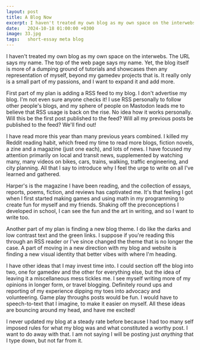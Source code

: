 ```yaml
---
layout: post
title: A Blog Now
excerpt: I haven't treated my own blog as my own space on the interwebs.
date:   2024-10-18 01:00:00 +0300
image: 33.jpg
tags:   short-essay meta blog
---
```


I haven't treated my own blog as my own space on the interwebs. The URL says my name. The top of the web page says my name.
Yet, the blog itself is more of a dumping ground of tutorials and showcases then any representation of myself, beyond my gamedev projects that is.
It really only is a small part of my passions, and I want to expand it and add more.

First part of my plan is adding a RSS feed to my blog. I don't advertise my blog. I'm not even sure anyone checks it!
I use RSS personally to follow other people's blogs, and my sphere of people on Mastodon leads me to believe that RSS usage is back on the rise.
No idea how it works personally. Will this be the first post published to the feed? Will all my previous posts be published to the feed? We'll find out!

I have read more this year than many previous years combined.
I killed my Reddit reading habit, which freed my time to read more blogs, fiction novels, a zine and a magazine (just one each), and lots of news.
I have focused my attention primarily on local and transit news, supplemented by watching many, many videos on bikes, cars, trains, walking, traffic engineering, and city planning.
All that I say to introduce why I feel the urge to write on all I've learned and gathered.

Harper's is the magazine I have been reading, and the collection of essays, reports, poems, fiction, and reviews has captivated me.
It's that feeling I got when I first started making games and using math in my programming to create fun for myself and my friends.
Shaking off the preconceptions I developed in school, I can see the fun and the art in writing, and so I want to write too.

Another part of my plan is finding a new blog theme.
I do like the darks and low contrast text and the green links.
I suppose if you're reading this through an RSS reader or I've since changed the theme that is no longer the case.
A part of moving in a new direction with my blog and website is finding a new visual identity that better vibes with where I'm heading.

I have other ideas that I may invest time into.
I could section off the blog into two, one for gamedev and the other for everything else, but the idea of leaving it a miscellaneous mess tickles me.
I see myself writing more of my opinions in longer form, or travel blogging. Definitely round ups and reporting of my experience dipping my toes into advocacy and volunteering.
Game play throughs posts would be fun. I would have to speech-to-text that I imagine, to make it easier on myself.
All these ideas are bouncing around my head, and have me excited!

I never updated my blog at a steady rate before because I had too many self imposed rules for what my blog was and what constituted a worthy post.
I want to do away with that. I am not saying I will be posting just *anything* that I type down, but not far from it.
